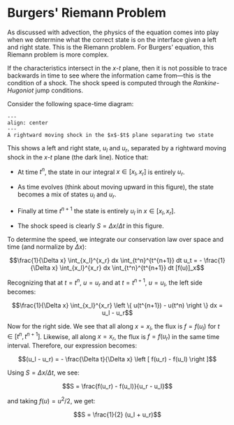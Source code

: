 # Burgers' Riemann Problem

As discussed with advection, the physics of the equation comes into
play when we determine what the correct state is on the interface
given a left and right state.  This is the Riemann problem.  For Burgers'
equation, this Riemann problem is more complex.

If the characteristics intersect in the $x$-$t$ plane, then it is not
possible to trace backwards in time to see where the information came
from&mdash;this is the condition of a shock.  The shock speed
is computed through the _Rankine-Hugoniot_ jump conditions.

Consider the following space-time diagram:

```{figure} rh.png
---
align: center
---
A rightward moving shock in the $x$-$t$ plane separating two state
```

This shows a left and right state, $u_l$ and $u_r$, separated by a rightward
moving shock in the $x$-$t$ plane (the dark line). Notice that:

* At time $t^n$, the state in our integral $x \in [x_l, x_r]$ is entirely $u_r$.

* As time evolves (think about moving upward in this figure), the state becomes
  a mix of states $u_l$ and $u_r$.
  
* Finally at time $t^{n+1}$ the state is entirely $u_l$ in $x \in [x_l, x_r]$.

* The shock speed is clearly $S = \Delta x / \Delta t$ in this figure.

To determine the speed, we integrate our conservation law over space and time (and normalize by $\Delta x$):

$$\frac{1}{\Delta x} \int_{x_l}^{x_r} dx \int_{t^n}^{t^{n+1}} dt u_t = - \frac{1}{\Delta x} \int_{x_l}^{x_r} dx \int_{t^n}^{t^{n+1}} dt [f(u)]_x$$

Recognizing that at $t = t^n$, $u = u_r$ and at $t = t^{n+1}$, $u = u_l$, the left side becomes:

$$\frac{1}{\Delta x} \int_{x_l}^{x_r} \left \{ u(t^{n+1}) - u(t^n) \right \} dx = u_l - u_r$$

Now for the right side.  We see that all along $x = x_l$, the flux is $f = f(u_l)$ for $t \in [t^n, t^{n+1}]$.
Likewise, all along $x = x_r$, the flux is $f = f(u_r)$ in the same time interval.  Therefore, our expression becomes:

$$(u_l - u_r) = - \frac{\Delta t}{\Delta x} \left [ f(u_r) - f(u_l) \right ]$$

Using $S = \Delta x/\Delta t$, we see:

$$S = \frac{f(u_r) - f(u_l)}{u_r - u_l}$$

and taking $f(u) = u^2 / 2$, we get:

$$S = \frac{1}{2} (u_l + u_r)$$


